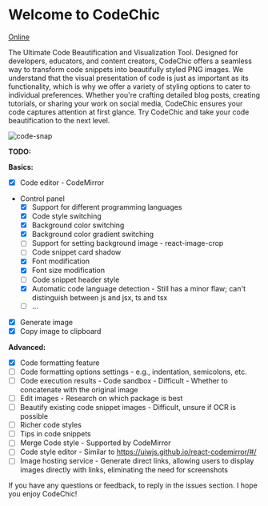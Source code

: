 # Welcome to CodeChic

[Online](https://codechic.vercel.app/)

The Ultimate Code Beautification and Visualization Tool. Designed for developers, educators, and content creators, CodeChic offers a seamless way to transform code snippets into beautifully styled PNG images. We understand that the visual presentation of code is just as important as its functionality, which is why we offer a variety of styling options to cater to individual preferences. Whether you're crafting detailed blog posts, creating tutorials, or sharing your work on social media, CodeChic ensures your code captures attention at first glance. Try CodeChic and take your code beautification to the next level.

![code-snap](https://github.com/user-attachments/assets/2f9fb77a-7017-41bd-b4ab-4de094366246)

**TODO:**

**Basics:**
- [x] Code editor - CodeMirror
- Control panel
  - [x] Support for different programming languages
  - [x] Code style switching
  - [x] Background color switching
  - [x] Background color gradient switching
  - [ ] Support for setting background image - react-image-crop
  - [ ] Code snippet card shadow
  - [x] Font modification
  - [X] Font size modification
  - [ ] Code snippet header style
  - [x] Automatic code language detection - Still has a minor flaw; can't distinguish between js and jsx, ts and tsx
  - [ ] ...
- [x] Generate image
- [x] Copy image to clipboard

**Advanced:**
- [x] Code formatting feature
- [ ] Code formatting options settings - e.g., indentation, semicolons, etc.
- [ ] Code execution results - Code sandbox - Difficult - Whether to concatenate with the original image
- [ ] Edit images - Research on which package is best
- [ ] Beautify existing code snippet images - Difficult, unsure if OCR is possible
- [ ] Richer code styles
- [ ] Tips in code snippets
- [ ] Merge Code style - Supported by CodeMirror
- [ ] Code style editor - Similar to https://uiwjs.github.io/react-codemirror/#/
- [ ] Image hosting service - Generate direct links, allowing users to display images directly with links, eliminating the need for screenshots

If you have any questions or feedback, to reply in the issues section. I hope you enjoy CodeChic!
